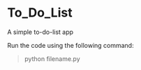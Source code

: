 # To_Do_List

A simple to-do-list app

Run the code using the following command:
> python filename.py
